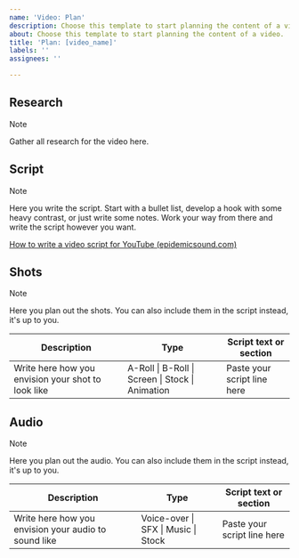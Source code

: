 ```yaml
---
name: 'Video: Plan'
description: Choose this template to start planning the content of a video.
about: Choose this template to start planning the content of a video.
title: 'Plan: [video_name]'
labels: ''
assignees: ''

---
```


## Research

> [!NOTE]
>
> Gather all research for the video here.

## Script

> [!NOTE]
>
> Here you write the script. Start with a bullet list, develop a hook with some heavy contrast, or just write some notes. Work your way from there and write the script however you want.

[How to write a video script for YouTube (epidemicsound.com)](https://www.epidemicsound.com/blog/how-to-write-a-video-script-for-youtube/)

## Shots

> [!NOTE]
>
> Here you plan out the shots. You can also include them in the script instead, it's up to you.

| **Description** | **Type** | **Script text or section** |
|---|---|---|
| Write here how you envision your shot to look like | A-Roll \| B-Roll \| Screen \| Stock \| Animation | Paste your script line here |

## Audio

> [!NOTE]
>
> Here you plan out the audio. You can also include them in the script instead, it's up to you.

| **Description** | **Type** | **Script text or section** |
|---|---|---|
| Write here how you envision your audio to sound like | Voice-over \| SFX \| Music \| Stock | Paste your script line here |
